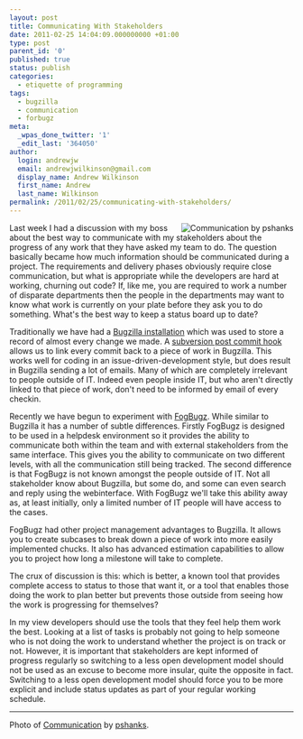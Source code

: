 ```yaml
---
layout: post
title: Communicating With Stakeholders
date: 2011-02-25 14:04:09.000000000 +01:00
type: post
parent_id: '0'
published: true
status: publish
categories:
  - etiquette of programming
tags:
  - bugzilla
  - communication
  - forbugz
meta:
  _wpas_done_twitter: '1'
  _edit_last: '364050'
author:
  login: andrewjw
  email: andrewjwilkinson@gmail.com
  display_name: Andrew Wilkinson
  first_name: Andrew
  last_name: Wilkinson
permalink: /2011/02/25/communicating-with-stakeholders/
---
```

<a href="http://www.flickr.com/photos/pshanks/411196422/"><img src="{{ site.baseurl }}/assets/411196422_343c0965a8_m.jpg" alt="Communication by pshanks" style="float:right;border:0;" /></a>Last week I had a discussion with my boss about the best way to communicate with my stakeholders about the progress of any work that they have asked my team to do. The question basically became how much information should be communicated during a project. The requirements and delivery phases obviously require close communication, but what is appropriate while the developers are hard at working, churning out code? If, like me, you are required to work a number of disparate departments then the people in the departments may want to know what work is currently on your plate before they ask you to do something. What's the best way to keep a status board up to date?

Traditionally we have had a <a href="http://www.bugzilla.org/">Bugzilla installation</a> which was used to store a record of almost every change we made. A <a href="http://mikewest.org/2006/06/subversion-post-commit-hooks-101">subversion post commit hook</a> allows us to link every commit back to a piece of work in Bugzilla. This works well for coding in an issue-driven-development style, but does result in Bugzilla sending a lot of emails. Many of which are completely irrelevant to people outside of IT. Indeed even people inside IT, but who aren't directly linked to that piece of work, don't need to be informed by email of every checkin.

Recently we have begun to experiment with <a href="http://www.fogcreek.com/fogbugz/">FogBugz</a>. While similar to Bugzilla it has a number of subtle differences. Firstly FogBugz is designed to be used in a helpdesk environment so it provides the ability to communicate both within the team and with external stakeholders from the same interface. This gives you the ability to communicate on two different levels, with all the communication still being tracked. The second difference is that FogBugz is not known amongst the people outside of IT. Not all stakeholder know about Bugzilla, but some do, and some can even search and reply using the webinterface. With FogBugz we'll take this ability away as, at least initially, only a limited number of IT people will have access to the cases.

FogBugz had other project management advantages to Bugzilla. It allows you to create subcases to break down a piece of work into more easily implemented chucks. It also has advanced estimation capabilities to allow you to project how long a milestone will take to complete.

The crux of discussion is this: which is better, a known tool that provides complete access to status to those that want it, or a tool that enables those doing the work to plan better but prevents those outside from seeing how the work is progressing for themselves?

In my view developers should use the tools that they feel help them work the best. Looking at a list of tasks is probably not going to help someone who is not doing the work to understand whether the project is on track or not. However, it is important that stakeholders are kept informed of progress regularly so switching to a less open development model should not be used as an excuse to become more insular, quite the opposite in fact. Switching to a less open development model should force you to be more explicit and include status updates as part of your regular working schedule.
<hr />
Photo of <a href="http://www.flickr.com/photos/pshanks/411196422/">Communication</a> by <a href="http://www.flickr.com/photos/pshanks/">pshanks</a>.
